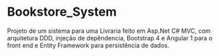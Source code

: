 # Bookstore_System
Projeto de um sistema para uma Livraria feito em Asp.Net C# MVC, com arquitetura DDD, injeção de depêndencia, Bootstrap 4 e Angular 1 para o front end e Entity Framework para persistência de dados. 
